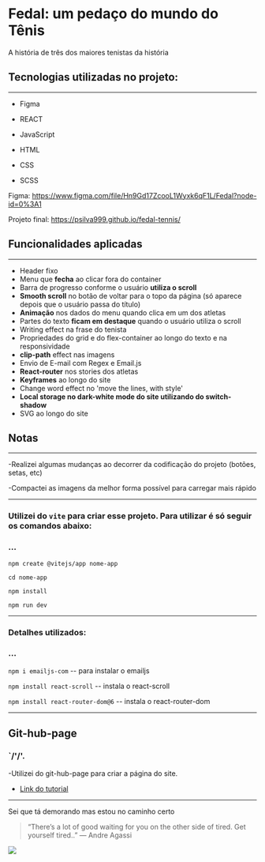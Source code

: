 # Fedal: um pedaço do mundo do Tênis
 A história de três dos maiores tenistas da história

## Tecnologias utilizadas no projeto:
___
* Figma
* REACT
* JavaScript

* HTML
* CSS
* SCSS

Figma:  https://www.figma.com/file/Hn9Gd17ZcooL1Wyxk6qF1L/Fedal?node-id=0%3A1

Projeto final: https://psilva999.github.io/fedal-tennis/

## Funcionalidades aplicadas
___
* Header fixo
* Menu que __fecha__ ao clicar fora do container
* Barra de progresso conforme o usuário __utiliza o scroll__
* __Smooth scroll__ no botão de voltar para o topo da página (só aparece depois que o usuário passa do título)
* __Animação__ nos dados do menu quando clica em um dos atletas
* Partes do texto __ficam em destaque__ quando o usuário utiliza o scroll
* Writing effect na frase do tenista
* Propriedades do grid e do flex-container ao longo do texto e na responsividade
* __clip-path__ effect nas imagens
* Envio de E-mail com Regex e Email.js
* __React-router__ nos stories dos atletas
* __Keyframes__ ao longo do site
* Change word effect no 'move the lines, with style'
* __Local storage no dark-white mode do site utilizando do switch-shadow__
* SVG ao longo do site


## Notas
___
-Realizei algumas mudanças ao decorrer da codificação do projeto (botões, setas, etc)

-Compactei as imagens da melhor forma possível para carregar mais rápido
___
### Utilizei do `vite` para criar esse projeto. Para utilizar é só seguir os comandos abaixo:

### ...

`npm create @vitejs/app nome-app`

`cd nome-app`

`npm install`

`npm run dev`
___

### Detalhes utilizados:
### ...

`npm i emailjs-com` -- para instalar o emailjs

`npm install react-scroll` -- instala o react-scroll

`npm install react-router-dom@6` -- instala o react-router-dom
___

## Git-hub-page
### `/'/'.

-Utilizei do git-hub-page para criar a página do site.
* [Link do tutorial](https://www.youtube.com/watch?v=2hM5viLMJpA)
___
Sei que tá demorando mas estou no caminho certo
> “There’s a lot of good waiting for you on the other side of tired. Get yourself tired..”
― Andre Agassi

![](https://c.tenor.com/AL5nPe7V53QAAAAd/gustavo-kuerten-guga.gif)
